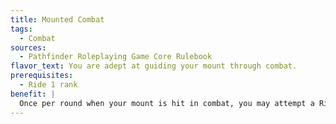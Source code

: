 ```yaml
---
title: Mounted Combat
tags:
  - Combat
sources:
  - Pathfinder Roleplaying Game Core Rulebook
flavor_text: You are adept at guiding your mount through combat.
prerequisites:
  - Ride 1 rank
benefit: |
  Once per round when your mount is hit in combat, you may attempt a Ride check (as an immediate action) to negate the hit. The hit is negated if your Ride check result is greater than the opponent's attack roll.
---
```


